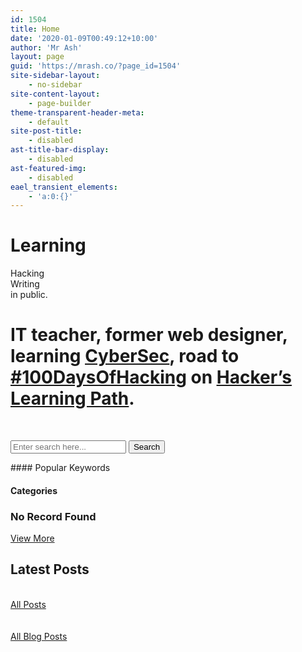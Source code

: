 ```yaml
---
id: 1504
title: Home
date: '2020-01-09T00:49:12+10:00'
author: 'Mr Ash'
layout: page
guid: 'https://mrash.co/?page_id=1504'
site-sidebar-layout:
    - no-sidebar
site-content-layout:
    - page-builder
theme-transparent-header-meta:
    - default
site-post-title:
    - disabled
ast-title-bar-display:
    - disabled
ast-featured-img:
    - disabled
eael_transient_elements:
    - 'a:0:{}'
---
```


#  Learning  
 Hacking  
 Writing  
 in public.  
 

# IT teacher, former web designer, learning [<u>CyberSec</u>](https://mrash.co/starting-out-in-cyber-security/), road to [<u>\#100DaysOfHacking</u>](https://mrash.co/100daysofhacking/) on [<u>Hacker’s Learning Path</u>](https://mrash.co/learning-path-for-beginner-hacker/).

 [  
 ](#more)

<form data-settings="{"post_per_page":2,"show_popular_keyword":0,"show_category":0,"show_content_image":1,"post_type":["post"]}" method="POST" name="eael-advanced-search-form-0ef9094"> <input autocomplete="off" name="eael_advanced_search" placeholder="Enter search here..." type="text"></input>  
 <button>Search</button>  
 </form>####  Popular Keywords

#### Categories 

### No Record Found

 [View More](#)

## Latest Posts

 [  
 All Posts  
 ](https://mrash.co/blog/)  
 [  
 All Blog Posts  
 ](https://mrash.co/blog/)